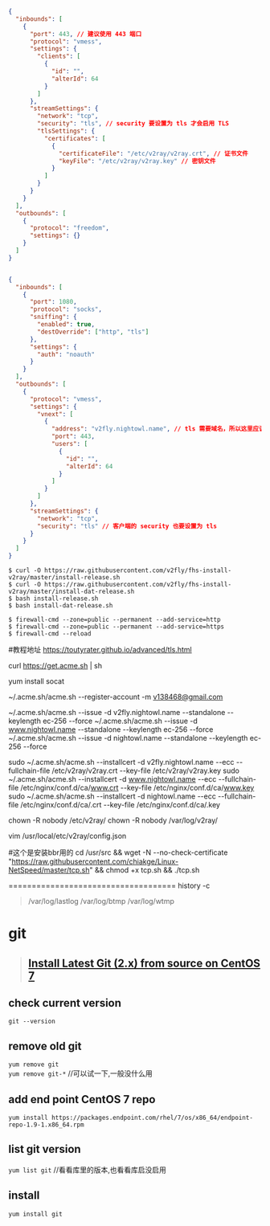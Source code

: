 ```json
{
  "inbounds": [
    {
      "port": 443, // 建议使用 443 端口
      "protocol": "vmess",    
      "settings": {
        "clients": [
          {
            "id": "",  
            "alterId": 64
          }
        ]
      },
      "streamSettings": {
        "network": "tcp",
        "security": "tls", // security 要设置为 tls 才会启用 TLS
        "tlsSettings": {
          "certificates": [
            {
              "certificateFile": "/etc/v2ray/v2ray.crt", // 证书文件
              "keyFile": "/etc/v2ray/v2ray.key" // 密钥文件
            }
          ]
        }
      }
    }
  ],
  "outbounds": [
    {
      "protocol": "freedom",
      "settings": {}
    }
  ]
}


{
  "inbounds": [
    {
      "port": 1080,
      "protocol": "socks",
      "sniffing": {
        "enabled": true,
        "destOverride": ["http", "tls"]
      },
      "settings": {
        "auth": "noauth"
      }
    }
  ],
  "outbounds": [
    {
      "protocol": "vmess",
      "settings": {
        "vnext": [
          {
            "address": "v2fly.nightowl.name", // tls 需要域名，所以这里应该填自己的域名
            "port": 443,
            "users": [
              {
                "id": "",
                "alterId": 64
              }
            ]
          }
        ]
      },
      "streamSettings": {
        "network": "tcp",
        "security": "tls" // 客户端的 security 也要设置为 tls
      }
    }
  ]
}
```
```shell
$ curl -O https://raw.githubusercontent.com/v2fly/fhs-install-v2ray/master/install-release.sh
$ curl -O https://raw.githubusercontent.com/v2fly/fhs-install-v2ray/master/install-dat-release.sh
$ bash install-release.sh
$ bash install-dat-release.sh
```
```shell
$ firewall-cmd --zone=public --permanent --add-service=http
$ firewall-cmd --zone=public --permanent --add-service=https
$ firewall-cmd --reload
```

#教程地址
https://toutyrater.github.io/advanced/tls.html

curl  https://get.acme.sh | sh

yum install socat

~/.acme.sh/acme.sh --register-account -m v138468@gmail.com

~/.acme.sh/acme.sh --issue -d v2fly.nightowl.name --standalone --keylength ec-256 --force
~/.acme.sh/acme.sh --issue -d www.nightowl.name --standalone --keylength ec-256 --force
~/.acme.sh/acme.sh --issue -d nightowl.name --standalone --keylength ec-256 --force

sudo ~/.acme.sh/acme.sh --installcert -d v2fly.nightowl.name --ecc --fullchain-file /etc/v2ray/v2ray.crt --key-file /etc/v2ray/v2ray.key
sudo ~/.acme.sh/acme.sh --installcert -d www.nightowl.name --ecc --fullchain-file /etc/nginx/conf.d/ca/www.crt --key-file /etc/nginx/conf.d/ca/www.key
sudo ~/.acme.sh/acme.sh --installcert -d nightowl.name --ecc --fullchain-file /etc/nginx/conf.d/ca/.crt --key-file /etc/nginx/conf.d/ca/.key

chown -R nobody /etc/v2ray/
chown -R nobody /var/log/v2ray/

vim /usr/local/etc/v2ray/config.json


#这个是安装bbr用的
cd /usr/src && wget -N --no-check-certificate "https://raw.githubusercontent.com/chiakge/Linux-NetSpeed/master/tcp.sh" && chmod +x tcp.sh && ./tcp.sh


====================================
history -c
> /var/log/lastlog
>/var/log/btmp
>/var/log/wtmp

# git
> ## [Install Latest Git (2.x) from source on CentOS 7](https://computingforgeeks.com/how-to-install-latest-version-of-git-git-2-x-on-centos-7/)

## check current version
`git --version`
## remove old git
`yum remove git`  
`yum remove git-*` //可以试一下,一般没什么用
## add end point CentOS 7 repo
`yum install https://packages.endpoint.com/rhel/7/os/x86_64/endpoint-repo-1.9-1.x86_64.rpm`
## list git version
`yum list git` //看看库里的版本,也看看库启没启用
## install
`yum install git`







